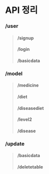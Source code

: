 # API 정리


### /user
> #### /signup
> #### /login
> #### /basicdata


### /model
> #### /medicine
> #### /diet
> #### /diseasediet
> #### /level2
> #### /disease


 ### /update
> #### /basicdata
> #### /deletetable
